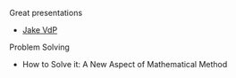 Great presentations

- [Jake VdP](https://speakerdeck.com/jakevdp)

Problem Solving

- How to Solve it: A New Aspect of Mathematical Method 

